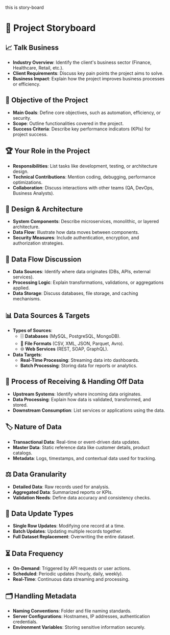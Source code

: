 this is story-board
# 📌 Project Storyboard  

## 📈 Talk Business  
- **Industry Overview**: Identify the client's business sector (Finance, Healthcare, Retail, etc.).  
- **Client Requirements**: Discuss key pain points the project aims to solve.  
- **Business Impact**: Explain how the project improves business processes or efficiency.  

## 🎯 Objective of the Project  
- **Main Goals**: Define core objectives, such as automation, efficiency, or security.  
- **Scope**: Outline functionalities covered in the project.  
- **Success Criteria**: Describe key performance indicators (KPIs) for project success.  

## 🏆 Your Role in the Project  
- **Responsibilities**: List tasks like development, testing, or architecture design.  
- **Technical Contributions**: Mention coding, debugging, performance optimizations.  
- **Collaboration**: Discuss interactions with other teams (QA, DevOps, Business Analysts).  

## 🎨 Design & Architecture  
- **System Components**: Describe microservices, monolithic, or layered architecture.  
- **Data Flow**: Illustrate how data moves between components.  
- **Security Measures**: Include authentication, encryption, and authorization strategies.  

## 🔄 Data Flow Discussion  
- **Data Sources**: Identify where data originates (DBs, APIs, external services).  
- **Processing Logic**: Explain transformations, validations, or aggregations applied.  
- **Data Storage**: Discuss databases, file storage, and caching mechanisms.  

## 📊 Data Sources & Targets  
- **Types of Sources**:  
  - 🗄️ **Databases** (MySQL, PostgreSQL, MongoDB).  
  - 📂 **File Formats** (CSV, XML, JSON, Parquet, Avro).  
  - 🌐 **Web Services** (REST, SOAP, GraphQL).  
- **Data Targets**:  
  - **Real-Time Processing**: Streaming data into dashboards.  
  - **Batch Processing**: Storing data for reports or analytics.  

## 🔗 Process of Receiving & Handing Off Data  
- **Upstream Systems**: Identify where incoming data originates.  
- **Data Processing**: Explain how data is validated, transformed, and stored.  
- **Downstream Consumption**: List services or applications using the data.  

## 🏷️ Nature of Data  
- **Transactional Data**: Real-time or event-driven data updates.  
- **Master Data**: Static reference data like customer details, product catalogs.  
- **Metadata**: Logs, timestamps, and contextual data used for tracking.  

## ⚖️ Data Granularity  
- **Detailed Data**: Raw records used for analysis.  
- **Aggregated Data**: Summarized reports or KPIs.  
- **Validation Needs**: Define data accuracy and consistency checks.  

## 📌 Data Update Types  
- **Single Row Updates**: Modifying one record at a time.  
- **Batch Updates**: Updating multiple records together.  
- **Full Dataset Replacement**: Overwriting the entire dataset.  

## ⏳ Data Frequency  
- **On-Demand**: Triggered by API requests or user actions.  
- **Scheduled**: Periodic updates (hourly, daily, weekly).  
- **Real-Time**: Continuous data streaming and processing.  

## 🗂️ Handling Metadata  
- **Naming Conventions**: Folder and file naming standards.  
- **Server Configurations**: Hostnames, IP addresses, authentication credentials.  
- **Environment Variables**: Storing sensitive information securely.  
